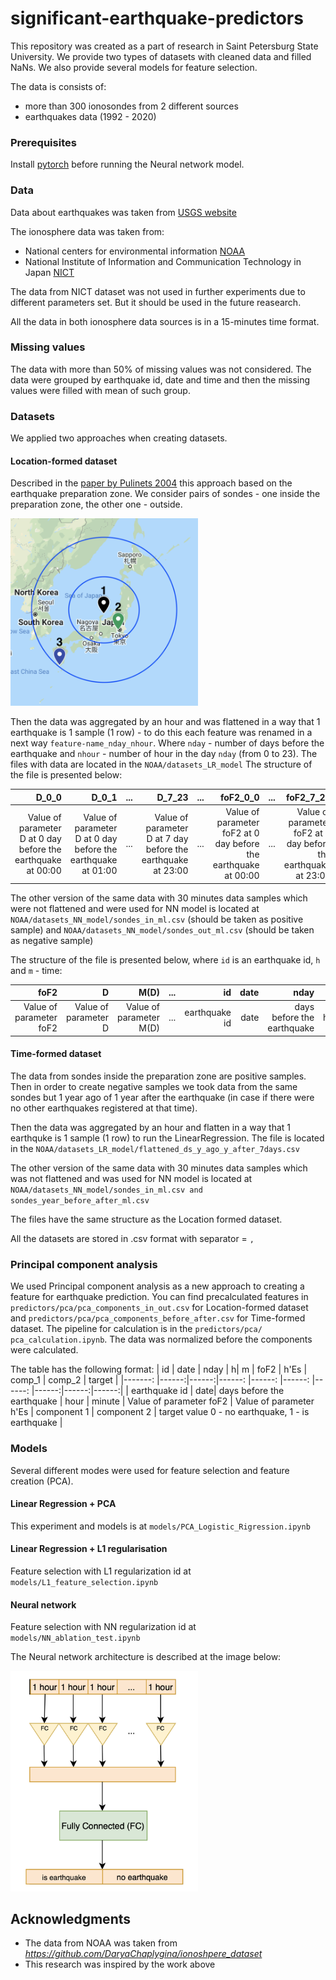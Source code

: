 # significant-earthquake-predictors

This repository was created as a part of research in Saint Petersburg State University. We provide two types of datasets with cleaned data and filled NaNs. We also provide several models for feature selection.

The data is consists of:
* more than 300 ionosondes from 2 different sources
* earthquakes data (1992 - 2020)

### Prerequisites

Install [pytorch](https://pytorch.org) before running the Neural network model. 

### Data

Data about earthquakes was taken from [USGS website](https://www.usgs.gov/natural-hazards/earthquake-hazards/earthquakes)

The ionosphere data was taken from:
* National centers for environmental information [NOAA](https://www.ngdc.noaa.gov/stp/iono/ionogram.html)
* National Institute of Information and Communication Technology in Japan [NICT](http://wdc.nict.go.jp/IONO/HP2009/ISDJ/index-E.html) 

The data from NICT dataset was not used in further experiments due to different parameters set. But it should be used in the future reasearch.

All the data in both ionosphere data sources is in a 15-minutes time format.

### Missing values

The data with more than 50% of missing values was not considered. 
The data were grouped by earthquake id, date and time and then the missing values were filled with mean of such group.

### Datasets

We applied two approaches when creating datasets.

#### Location-formed dataset

 Described in the [paper by Pulinets 2004](https://www.researchgate.net/publication/215972520_Ionospheric_Precursors_of_Earthquakes_Recent_Advances_in_Theory_and_Practical_Applications) this approach based on the earthquake preparation zone. We consider pairs of sondes - one inside the preparation zone, the other one - outside. 

<img src="imgs/pair_of_sondes.png" width="300">

Then the data was aggregated by an hour and was flattened in a way that 1 earthquake is 1 sample (1 row) - to do this each feature was renamed in a next way `feature-name_nday_nhour`. Where `nday` - number of days before the earthquake and `nhour` - number of hour in the day `nday` (from 0 to 23).
The files with data are located in the `NOAA/datasets_LR_model`
The structure of the file is presented below:

| D_0_0   |   D_0_1|   ...|  D_7_23 | ... | foF2_0_0 |  ...  | foF2_7_23 | res |
|-------: |------: |------:|------:|------:|------:  |------:|------:|------:|
| Value of parameter D at 0 day before the earthquake at 00:00 |  Value of parameter D at 0 day before the earthquake at 01:00 | ... | Value of parameter D at 7 day before the earthquake at 23:00  |  ... | Value of parameter foF2 at 0 day before the earthquake at 00:00    | ...   | Value of parameter foF2 at 7 day before the earthquake at 23:00  | target value 0 - no earthquake, 1 - is earthquake  |
 

The other version of the same data with 30 minutes data samples which were not flattened and were used for NN model is located at `NOAA/datasets_NN_model/sondes_in_ml.csv` (should be taken as positive sample) and `NOAA/datasets_NN_model/sondes_out_ml.csv` (should be taken as negative sample)

The structure of the file is presented below, where `id` is an earthquake id, `h` and `m` - time:

| foF2   |   D     |  M(D)      |  ...|  id         | date    | nday   |  h    | m      | 
|-------:  |------:|------:|------:   |------:       |------: |------:  |------:|------:|
| Value of parameter foF2  |   Value of parameter D|  Value of parameter M(D) | ... | earthquake id | date | days before the earthquake  |hour  | minute  |


#### Time-formed dataset

The data from sondes inside the preparation zone are positive samples. Then in order to create negative samples we took data from the same sondes but 1 year ago of 1 year after the earthquake (in case if there were no other earthquakes registered at that time). 

Then the data was aggregated by an hour and flatten in a way that 1 earthquke is 1 sample (1 row) to run the LinearRegression. The file is located in the `NOAA/datasets_LR_model/flattened_ds_y_ago_y_after_7days.csv`

The other version of the same data with 30 minutes data samples which was not flattened and was used for NN model is located at `NOAA/datasets_NN_model/sondes_in_ml.csv and sondes_year_before_after_ml.csv`

The files have the same structure as the Location formed dataset.

All the datasets are stored in .csv format with separator = `,`

### Principal component analysis 

We used Principal component analysis as a new approach to creating a feature for earthquake prediction. You can find precalculated features in `predictors/pca/pca_components_in_out.csv` for Location-formed dataset and `predictors/pca/pca_components_before_after.csv` for Time-formed dataset. The pipeline for calculation is in the `predictors/pca/ pca_calculation.ipynb`. The data was normalized before the components were calculated.

The table has the following format:
| id   |   date     |  nday                          |  h|  m         | foF2   | h'Es   |  comp_1    | comp_2     | target     | 
|-------:  |------:|------:|------:   |------:  |------: |------:  |------:|------:|------:|
| earthquake id |   date| days before the earthquake  | hour | minute | Value of parameter foF2  | Value of parameter h'Es  | component 1  | component 2  | target value 0 - no earthquake, 1 - is earthquake |

### Models
Several different modes were used for feature selection and feature creation (PCA).

#### Linear Regression + PCA

This experiment and models is at `models/PCA_Logistic_Rigression.ipynb`

#### Linear Regression + L1 regularisation

Feature selection with L1 regularization id at `models/L1_feature_selection.ipynb`

#### Neural network

Feature selection with NN regularization id at `models/NN_ablation_test.ipynb`

The Neural network architecture is described at the image below:

<img src="imgs/Model_FC_eng.png" width="300">

## Acknowledgments

* The data from NOAA was taken from <em>https://github.com/DaryaChaplygina/ionoshpere_dataset</em> 
* This research was inspired by the work above
